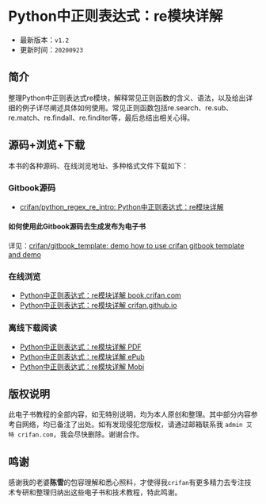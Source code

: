 # Python中正则表达式：re模块详解

* 最新版本：`v1.2`
* 更新时间：`20200923`

## 简介

整理Python中正则表达式re模块，解释常见正则函数的含义、语法，以及给出详细的例子详尽阐述具体如何使用。常见正则函数包括re.search、re.sub、re.match、re.findall、re.finditer等，最后总结出相关心得。

## 源码+浏览+下载

本书的各种源码、在线浏览地址、多种格式文件下载如下：

### Gitbook源码

* [crifan/python_regex_re_intro: Python中正则表达式：re模块详解](https://github.com/crifan/python_regex_re_intro)

#### 如何使用此Gitbook源码去生成发布为电子书

详见：[crifan/gitbook_template: demo how to use crifan gitbook template and demo](https://github.com/crifan/gitbook_template)

### 在线浏览

* [Python中正则表达式：re模块详解 book.crifan.com](http://book.crifan.com/books/python_regex_re_intro/website)
* [Python中正则表达式：re模块详解 crifan.github.io](https://crifan.github.io/python_regex_re_intro/website)

### 离线下载阅读

* [Python中正则表达式：re模块详解 PDF](http://book.crifan.com/books/python_regex_re_intro/pdf/python_regex_re_intro.pdf)
* [Python中正则表达式：re模块详解 ePub](http://book.crifan.com/books/python_regex_re_intro/epub/python_regex_re_intro.epub)
* [Python中正则表达式：re模块详解 Mobi](http://book.crifan.com/books/python_regex_re_intro/mobi/python_regex_re_intro.mobi)

## 版权说明

此电子书教程的全部内容，如无特别说明，均为本人原创和整理。其中部分内容参考自网络，均已备注了出处。如有发现侵犯您版权，请通过邮箱联系我 `admin 艾特 crifan.com`，我会尽快删除。谢谢合作。

## 鸣谢

感谢我的老婆**陈雪**的包容理解和悉心照料，才使得我`crifan`有更多精力去专注技术专研和整理归纳出这些电子书和技术教程，特此鸣谢。
